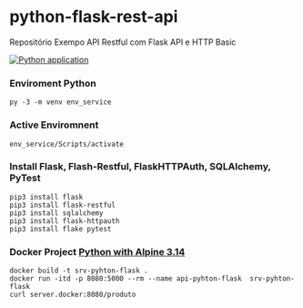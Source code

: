 # python-flask-rest-api
Repositório Exempo API Restful com Flask API e HTTP Basic

[![Python application](https://github.com/pauloricmarinho/python-flask-rest-api/actions/workflows/python-app.yml/badge.svg)](https://github.com/pauloricmarinho/python-flask-rest-api/actions/workflows/python-app.yml)

### Enviroment Python

```
py -3 -m venv env_service
```

### Active Enviromnent

```
env_service/Scripts/activate
```

### Install Flask, Flash-Restful, FlaskHTTPAuth, SQLAlchemy, PyTest

```
pip3 install flask
pip3 install flask-restful
pip3 install sqlalchemy
pip3 install flask-httpauth
pip3 install flake pytest
```
 
 ### Docker Project [Python with Alpine 3.14](https://hub.docker.com/_/python)

```
docker build -t srv-pyhton-flask .
docker run -itd -p 8080:5000 --rm --name api-pyhton-flask  srv-pyhton-flask
curl server.docker:8080/produto
```